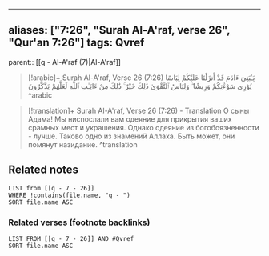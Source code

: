 
---
aliases: ["7:26", "Surah Al-A'raf, verse 26", "Qur'an 7:26"]
tags: Qvref
---

parent:: [[q - Al-A'raf (7)|Al-A'raf]]

> [!arabic]+ Surah Al-A'raf, Verse 26 (7:26)
> <span class="quran-arabic">يَـٰبَنِىٓ ءَادَمَ قَدْ أَنزَلْنَا عَلَيْكُمْ لِبَاسًا يُوَٰرِى سَوْءَٰتِكُمْ وَرِيشًا ۖ وَلِبَاسُ ٱلتَّقْوَىٰ ذَٰلِكَ خَيْرٌ ۚ ذَٰلِكَ مِنْ ءَايَـٰتِ ٱللَّهِ لَعَلَّهُمْ يَذَّكَّرُونَ</span>
^arabic

> [!translation]+ Surah Al-A'raf, Verse 26 (7:26) - Translation
> О сыны Адама! Мы ниспослали вам одеяние для прикрытия ваших срамных мест и украшения. Однако одеяние из богобоязненности - лучше. Таково одно из знамений Аллаха. Быть может, они помянут назидание.
^translation



## Related notes
```dataview
LIST from [[q - 7 - 26]]
WHERE !contains(file.name, "q - ")
SORT file.name ASC
```

### Related verses (footnote backlinks)
```dataview
LIST FROM [[q - 7 - 26]] AND #Qvref
SORT file.name ASC
```

